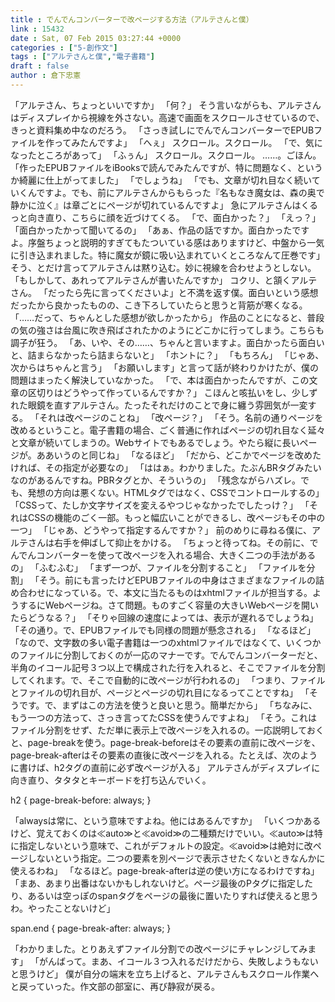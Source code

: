 ```yaml
---
title : でんでんコンバーターで改ページする方法（アルテさんと僕）
link : 15432
date : Sat, 07 Feb 2015 03:27:44 +0000
categories : ["5-創作文"]
tags : ["アルテさんと僕","電子書籍"]
draft : false
author : 倉下忠憲
---
```


「アルテさん、ちょっといいですか」
「何？」
そう言いながらも、アルテさんはディスプレイから視線を外さない。高速で画面をスクロールさせているので、きっと資料集め中なのだろう。
「さっき試しにでんでんコンバーターでEPUBファイルを作ってみたんですよ」
「へぇ」
スクロール。スクロール。
「で、気になったところがあって」
「ふぅん」
スクロール。スクロール。
……。ごほん。
「作ったEPUBファイルをiBooksで読んでみたんですが、特に問題なく、というか綺麗に仕上がってました」
「でしょうね」
「でも、文章が切れ目なく続いていくんですよ。でも、前にアルテさんからもらった『名もなき魔女は、森の奥で静かに泣く』は章ごとにページが切れているんですよ」
急にアルテさんはくるっと向き直り、こちらに顔を近づけてくる。
「で、面白かった？」
「えっ？」
「面白かったかって聞いてるの」
「あぁ、作品の話ですか。面白かったですよ。序盤ちょっと説明的すぎてもたついている感はありますけど、中盤から一気に引き込まれました。特に魔女が鏡に吸い込まれていくところなんて圧巻です」
そう、とだけ言ってアルテさんは黙り込む。妙に視線を合わせようとしない。
「もしかして、あれってアルテさんが書いたんですか」
コクリ、と頷くアルテさん。
「だったら先に言ってくださいよ」と不満を返す僕。面白いという感想だったから良かったものの、こき下ろしていたらと思うと背筋が寒くなる。
「……だって、ちゃんとした感想が欲しかったから」
作品のことになると、普段の気の強さは台風に吹き飛ばされたかのようにどこかに行ってしまう。こちらも調子が狂う。
「あ、いや、その……、ちゃんと言いますよ。面白かったら面白いと、詰まらなかったら詰まらないと」
「ホントに？」
「もちろん」
「じゃあ、次からはちゃんと言う」
「お願いします」と言って話が終わりかけたが、僕の問題はまったく解決していなかった。
「で、本は面白かったんですが、この文章の区切りはどうやって作っているんですか？」
こほんと咳払いをし、少しずれた眼鏡を直すアルテさん。たったそれだけのことで身に纏う雰囲気が一変する。
「それは改ページのことね」
「改ページ？」
「そう。名前の通りページを改めるということ。電子書籍の場合、ごく普通に作ればページの切れ目なく延々と文章が続いてしまうの。Webサイトでもあるでしょう。やたら縦に長いページが。ああいうのと同じね」
「なるほど」
「だから、どこかでページを改めたければ、その指定が必要なの」
「ははぁ。わかりました。たぶんBRタグみたいなのがあるんですね。PBRタグとか、そういうの」
「残念ながらハズレ。でも、発想の方向は悪くない。HTMLタグではなく、CSSでコントロールするの」
「CSSって、たしか文字サイズを変えるやつじゃなかったでしたっけ？」
「それはCSSの機能のごく一部。もっと幅広いことができるし、改ページもその中の一つ」
「じゃあ、どうやって指定するんですか？」
前のめりに尋ねる僕に、アルテさんは右手を伸ばして抑止をかける。
「ちょっと待ってね。その前に、でんでんコンバーターを使って改ページを入れる場合、大きく二つの手法があるの」
「ふむふむ」
「まず一つが、ファイルを分割すること」
「ファイルを分割」
「そう。前にも言ったけどEPUBファイルの中身はさまざまなファイルの詰め合わせになっている。で、本文に当たるものはxhtmlファイルが担当する。ようするにWebページね。さて問題。ものすごく容量の大きいWebページを開いたらどうなる？」
「そりゃ回線の速度によっては、表示が遅れるでしょうね」
「その通り。で、EPUBファイルでも同様の問題が懸念される」
「なるほど」
「なので、文字数の多い電子書籍は一つのxhtmlファイルではなくて、いくつかのファイルに分割しておくのが一応のマナーです。でんでんコンバーターだと、半角のイコール記号３つ以上で構成された行を入れると、そこでファイルを分割してくれます。で、そこで自動的に改ページが行われるの」
「つまり、ファイルとファイルの切れ目が、ページとページの切れ目になるってことですね」
「そうです。で、まずはこの方法を使うと良いと思う。簡単だから」
「ちなみに、もう一つの方法って、さっき言ってたCSSを使うんですよね」
「そう。これはファイル分割をせず、ただ単に表示上で改ページを入れるの。一応説明しておくと、page-breakを使う。page-break-beforeはその要素の直前に改ページを、page-break-afterはその要素の直後に改ページを入れる。たとえば、次のように書けば、h2タグの直前に必ず改ページが入る」
アルテさんがディスプレイに向き直り、タタタとキーボードを打ち込んでいく。

h2 {
	page-break-before: always; 
}

「alwaysは常に、という意味ですよね。他にはあるんですか」
「いくつかあるけど、覚えておくのは≪auto≫と≪avoid≫の二種類だけでいい。≪auto≫は特に指定しないという意味で、これがデフォルトの設定。≪avoid≫は絶対に改ページしないという指定。二つの要素を別ページで表示させたくないときなんかに使えるわね」
「なるほど。page-break-afterは逆の使い方になるわけですね」
「まあ、あまり出番はないかもしれないけど。ページ最後のPタグに指定したり、あるいは空っぽのspanタグをページの最後に置いたりすれば使えると思うわ。やったことないけど」

span.end {
	page-break-after: always; 
}

「わかりました。とりあえずファイル分割での改ページにチャレンジしてみます」
「がんばって。まあ、イコール３つ入れるだけだから、失敗しようもないと思うけど」
僕が自分の端末を立ち上げると、アルテさんもスクロール作業へと戻っていった。作文部の部室に、再び静寂が戻る。
